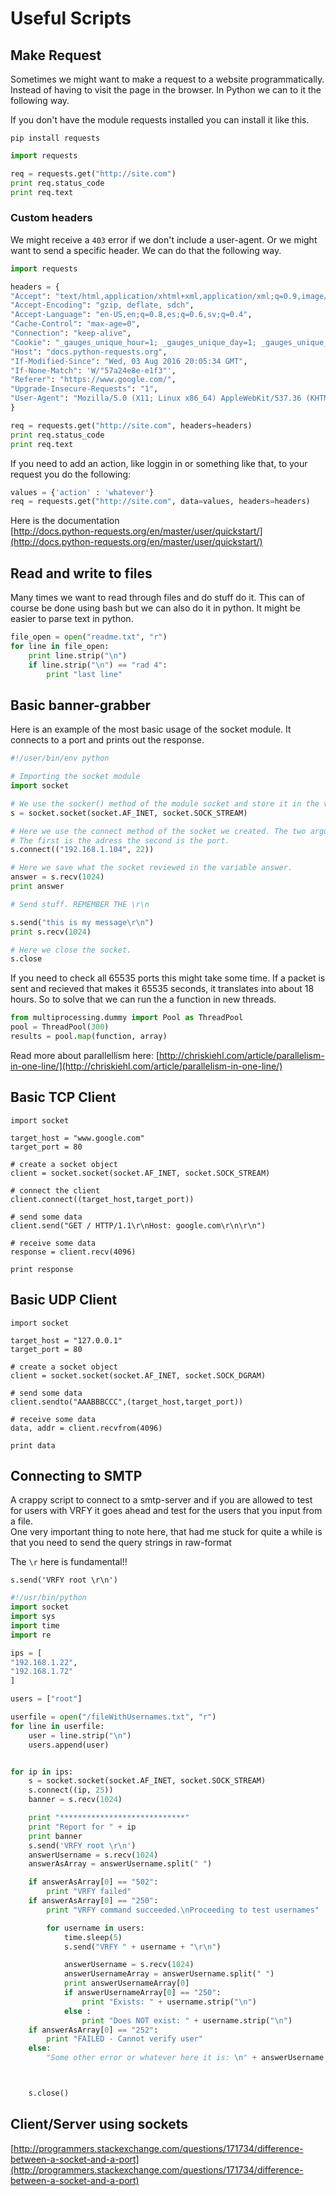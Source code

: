 # Useful Scripts

## Make Request

Sometimes we might want to make a request to a website programmatically. Instead of having to visit the page in the browser. In Python we can to it the following way.

If you don't have the module requests installed you can install it like this.

`pip install requests`

```python
import requests

req = requests.get("http://site.com")
print req.status_code
print req.text
```

### Custom headers

We might receive a `403` error if we don't include a user-agent. Or we might want to send a specific header. We can do that the following way.

```python
import requests

headers = {
"Accept": "text/html,application/xhtml+xml,application/xml;q=0.9,image/webp,*/*;q=0.8",
"Accept-Encoding": "gzip, deflate, sdch",
"Accept-Language": "en-US,en;q=0.8,es;q=0.6,sv;q=0.4",
"Cache-Control": "max-age=0",
"Connection": "keep-alive",
"Cookie": "_gauges_unique_hour=1; _gauges_unique_day=1; _gauges_unique_month=1; _gauges_unique_year=1; _gauges_unique=1",
"Host": "docs.python-requests.org",
"If-Modified-Since": "Wed, 03 Aug 2016 20:05:34 GMT",
"If-None-Match": 'W/"57a24e8e-e1f3"',
"Referer": "https://www.google.com/",
"Upgrade-Insecure-Requests": "1",
"User-Agent": "Mozilla/5.0 (X11; Linux x86_64) AppleWebKit/537.36 (KHTML, like Gecko) Chrome/52.0.2743.82 Safari/537.36"
}

req = requests.get("http://site.com", headers=headers)
print req.status_code
print req.text
```

If you need to add an action, like loggin in or something like that, to your request you do the following:

```python
values = {'action' : 'whatever'}
req = requests.get("http://site.com", data=values, headers=headers)
```

Here is the documentation  
[http://docs.python-requests.org/en/master/user/quickstart/](http://docs.python-requests.org/en/master/user/quickstart/)

## Read and write to files

Many times we want to read through files and do stuff do it. This can of course be done using bash but we can also do it in python. It might be easier to parse text in python.

```python
file_open = open("readme.txt", "r")
for line in file_open:
    print line.strip("\n")
    if line.strip("\n") == "rad 4":
        print "last line"
```

## Basic banner-grabber

Here is an example of the most basic usage of the socket module. It connects to a port and prints out the response.

```python
#!/user/bin/env python

# Importing the socket module
import socket

# We use the socker() method of the module socket and store it in the variable s.
s = socket.socket(socket.AF_INET, socket.SOCK_STREAM)

# Here we use the connect method of the socket we created. The two arguments are pretty self-explanatory
# The first is the adress the second is the port.
s.connect(("192.168.1.104", 22))

# Here we save what the socket reviewed in the variable answer.
answer = s.recv(1024)
print answer

# Send stuff. REMEMBER THE \r\n

s.send("this is my message\r\n")
print s.recv(1024)

# Here we close the socket.
s.close
```

If you need to check all 65535 ports this might take some time. If a packet is sent and recieved that makes it 65535 seconds, it translates into about 18 hours. So to solve that we can run the a function in new threads.

```python
from multiprocessing.dummy import Pool as ThreadPool
pool = ThreadPool(300)
results = pool.map(function, array)
```

Read more about parallellism here: [http://chriskiehl.com/article/parallelism-in-one-line/](http://chriskiehl.com/article/parallelism-in-one-line/)

## Basic TCP Client

```
import socket
  
target_host = "www.google.com"  
target_port = 80  

# create a socket object
client = socket.socket(socket.AF_INET, socket.SOCK_STREAM)  

# connect the client
client.connect((target_host,target_port))  

# send some data
client.send("GET / HTTP/1.1\r\nHost: google.com\r\n\r\n")  

# receive some data
response = client.recv(4096)  

print response
```

## Basic UDP Client

```
import socket  

target_host = "127.0.0.1"  
target_port = 80  

# create a socket object
client = socket.socket(socket.AF_INET, socket.SOCK_DGRAM)  

# send some data
client.sendto("AAABBBCCC",(target_host,target_port))  

# receive some data
data, addr = client.recvfrom(4096)  

print data
```

## 

## Connecting to SMTP

A crappy script to connect to a smtp-server and if you are allowed to test for users with VRFY it goes ahead and test for the users that you input from a file.  
One very important thing to note here, that had me stuck for quite a while is that you need to send the query strings in raw-format

The `\r` here is fundamental!!

```
s.send('VRFY root \r\n')
```

```python
#!/usr/bin/python
import socket
import sys
import time
import re

ips = [
"192.168.1.22",
"192.168.1.72"
]

users = ["root"]

userfile = open("/fileWithUsernames.txt", "r")
for line in userfile:
    user = line.strip("\n")
    users.append(user)


for ip in ips:
    s = socket.socket(socket.AF_INET, socket.SOCK_STREAM)
    s.connect((ip, 25))
    banner = s.recv(1024)

    print "****************************"
    print "Report for " + ip
    print banner
    s.send('VRFY root \r\n')
    answerUsername = s.recv(1024)
    answerAsArray = answerUsername.split(" ")

    if answerAsArray[0] == "502":
        print "VRFY failed"
    if answerAsArray[0] == "250":
        print "VRFY command succeeded.\nProceeding to test usernames"

        for username in users:
            time.sleep(5)
            s.send("VRFY " + username + "\r\n")

            answerUsername = s.recv(1024)
            answerUsernameArray = answerUsername.split(" ")
            print answerUsernameArray[0]
            if answerUsernameArray[0] == "250":
                print "Exists: " + username.strip("\n") 
            else :
                print "Does NOT exist: " + username.strip("\n")
    if answerAsArray[0] == "252":
        print "FAILED - Cannot verify user"
    else:
        "Some other error or whatever here it is: \n" + answerUsername



    s.close()
```

## Client/Server using sockets

[http://programmers.stackexchange.com/questions/171734/difference-between-a-socket-and-a-port](http://programmers.stackexchange.com/questions/171734/difference-between-a-socket-and-a-port)


